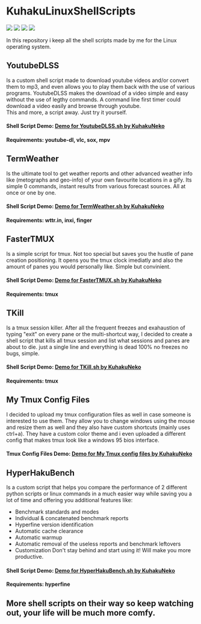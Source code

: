 # KuhakuLinuxShellScripts
<p float="right">
<img src="https://img.shields.io/badge/Shell-100%25-lime">
<img src="https://img.shields.io/badge/Shell Type-Bash-success">
<img src="https://img.shields.io/badge/OS-Linux-orange">
<img src="https://img.shields.io/badge/Builds-BETA-blue">
</p>
In this repository i keep all the shell scripts made by me for the Linux operating system.

## YoutubeDLSS
Is a custom shell script made to download youtube videos and/or convert them to mp3, and even allows you to play them back with the use of various programs. YoutubeDLSS makes the download of a video simple and easy without the use of legthy commands. A command line first timer could download a video easily and browse through youtube. <br /> This and more, a script away. Just try it yourself.

#### Shell Script Demo: [Demo for YoutubeDLSS.sh by KuhakuNeko](https://asciinema.org/a/VlPMJ7XiUjUfVelGFS0s9JN3J)

#### Requirements: youtube-dl, vlc, sox, mpv

## TermWeather
Is the ultimate tool to get weather reports and other advanced weather info like (metographs and geo-info) of your own favourite locations in a gify. Its simple 0 commands, instant results from various forecast sources. All at once or one by one.

#### Shell Script Demo: [Demo for TermWeather.sh by KuhakuNeko](https://asciinema.org/a/2LLhbLynRi6GJV2aMkwHjtQ4P)

#### Requirements: wttr.in, inxi, finger

## FasterTMUX
Is a simple script for tmux. Not too special but saves you the hustle of pane creation positioning. It opens you the tmux clock imediatly and also the amount of panes you would personally like. Simple but convinient.

#### Shell Script Demo: [Demo for FasterTMUX.sh by KuhakuNeko](https://asciinema.org/a/tAmwKLyq0Lkvgs4qp2gYGU68o)

#### Requirements: tmux

## TKill
Is a tmux session killer. After all the frequent freezes and exahaustion of typing "exit" on every pane or the multi-shortcut way, I decided to create a shell script that kills all tmux session and list what sessions and panes are about to die. just a single line and everything is dead 100% no freezes no bugs, simple.

#### Shell Script Demo: [Demo for TKill.sh by KuhakuNeko](https://asciinema.org/a/tAmwKLyq0Lkvgs4qp2gYGU68o)

#### Requirements: tmux

## My Tmux Config Files
I decided to upload my tmux configuration files as well in case someone is interested to use them. They allow you to change windows using the mouse and resize them as well and they also have custom shortcuts (mainly uses ctrl+a). They have a custom color theme and i even uploaded a different config that makes tmux look like a windows 95 bios interface.

#### Tmux Config Files Demo: [Demo for My Tmux config files by KuhakuNeko](https://asciinema.org/a/ial2U20oFMhc2i3IFFupJ2Ipn)

## HyperHakuBench
Is a custom script that helps you compare the performance of 2 different python scripts or linux commands in a much easier way while saving you a lot of time and offering you additional features like:
- Benchmark standards and modes
- Individual & concatenated benchmark reports
- Hyperfine version identification
- Automatic cache clearance
- Automatic warmup
- Automatic removal of the useless reports and benchmark leftovers
- Customization
Don't stay behind and start using it! Will make you more productive.


#### Shell Script Demo: [Demo for HyperHakuBench.sh by KuhakuNeko](https://asciinema.org/a/t4w9uDFtuE8GYKeyFbzadEJ6r)

#### Requirements: hyperfine

## More shell scripts on their way so keep watching out, your life will be much more comfy.
